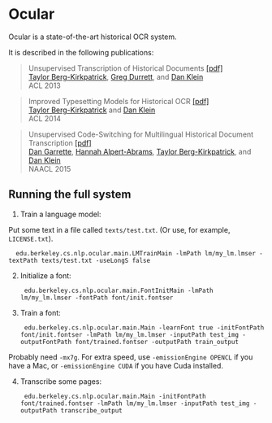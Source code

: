 [Taylor Berg-Kirkpatrick]: http://www.eecs.berkeley.edu/~tberg/
[Greg Durrett]: http://www.eecs.berkeley.edu/~gdurrett/
[Dan Klein]: http://www.eecs.berkeley.edu/~klein/
[Dan Garrette]: http://www.dhgarrette.com
[Hannah Alpert-Abrams]: http://www.halperta.com/



# Ocular

Ocular is a state-of-the-art historical OCR system.

It is described in the following publications:

> Unsupervised Transcription of Historical Documents [[pdf]](https://aclweb.org/anthology/P/P13/P13-1021.pdf)    
> [Taylor Berg-Kirkpatrick], [Greg Durrett], and [Dan Klein]  
> ACL 2013

> Improved Typesetting Models for Historical OCR [[pdf]](http://www.aclweb.org/anthology/P/P14/P14-2020.pdf)    
> [Taylor Berg-Kirkpatrick] and [Dan Klein]  
> ACL 2014

> Unsupervised Code-Switching for Multilingual Historical Document Transcription [[pdf]](http://www.aclweb.org/anthology/N15-1109)    
> [Dan Garrette], [Hannah Alpert-Abrams], [Taylor Berg-Kirkpatrick], and [Dan Klein]  
> NAACL 2015






## Running the full system

1. Train a language model:

  Put some text in a file called `texts/test.txt`.  (Or use, for example, `LICENSE.txt`).
    
      edu.berkeley.cs.nlp.ocular.main.LMTrainMain -lmPath lm/my_lm.lmser -textPath texts/test.txt -useLongS false

2. Initialize a font:

        edu.berkeley.cs.nlp.ocular.main.FontInitMain -lmPath lm/my_lm.lmser -fontPath font/init.fontser

3. Train a font:

        edu.berkeley.cs.nlp.ocular.main.Main -learnFont true -initFontPath font/init.fontser -lmPath lm/my_lm.lmser -inputPath test_img -outputFontPath font/trained.fontser -outputPath train_output
    
  Probably need `-mx7g`.  For extra speed, use `-emissionEngine OPENCL` if you have a Mac, or `-emissionEngine CUDA` if you have Cuda installed.
    
4. Transcribe some pages:

        edu.berkeley.cs.nlp.ocular.main.Main -initFontPath font/trained.fontser -lmPath lm/my_lm.lmser -inputPath test_img -outputPath transcribe_output 
    

